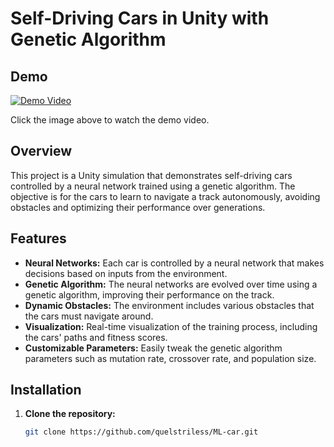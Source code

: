 # Self-Driving Cars in Unity with Genetic Algorithm

## Demo

[![Demo Video](link-to-thumbnail-image)](https://github.com/user-attachments/assets/f506bc69-0c29-4524-8975-a58ae4ab1d0b)

Click the image above to watch the demo video.


## Overview

This project is a Unity simulation that demonstrates self-driving cars controlled by a neural network trained using a genetic algorithm. The objective is for the cars to learn to navigate a track autonomously, avoiding obstacles and optimizing their performance over generations.

## Features

- **Neural Networks:** Each car is controlled by a neural network that makes decisions based on inputs from the environment.
- **Genetic Algorithm:** The neural networks are evolved over time using a genetic algorithm, improving their performance on the track.
- **Dynamic Obstacles:** The environment includes various obstacles that the cars must navigate around.
- **Visualization:** Real-time visualization of the training process, including the cars' paths and fitness scores.
- **Customizable Parameters:** Easily tweak the genetic algorithm parameters such as mutation rate, crossover rate, and population size.

## Installation

1. **Clone the repository:**

   ```bash
   git clone https://github.com/quelstriless/ML-car.git



